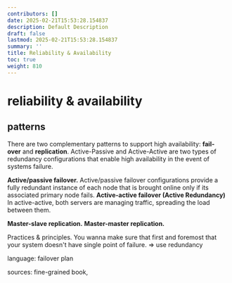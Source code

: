 ```yaml
---
contributors: []
date: 2025-02-21T15:53:28.154837
description: Default Description
draft: false
lastmod: 2025-02-21T15:53:28.154837
summary: ''
title: Reliability & Availability
toc: true
weight: 810
---
```


# reliability & availability

## patterns

There are two complementary patterns to support high availability: **fail-over** and **replication**. Active-Passive and Active-Active are two types of redundancy configurations that enable high availability in the event of systems failure.

**Active/passive failover.** Active/passive failover configurations provide a fully redundant instance of each node that is brought online only if its associated primary node fails.
**Active-active failover (Active Redundancy)** In active-active, both servers are managing traffic, spreading the load between them.

**Master-slave replication.**
**Master-master replication.**

Practices & principles.
You wanna make sure that first and foremost that your system doesn't have single point of failure.  => use redundancy

language:
failover plan

sources: fine-grained book,
